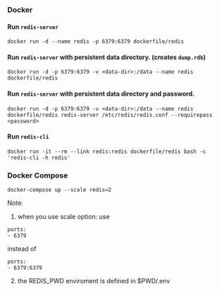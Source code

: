 ### Docker 

#### Run `redis-server`

    docker run -d --name redis -p 6379:6379 dockerfile/redis

#### Run `redis-server` with persistent data directory. (creates `dump.rdb`)

    docker run -d -p 6379:6379 -v <data-dir>:/data --name redis dockerfile/redis

#### Run `redis-server` with persistent data directory and password.

    docker run -d -p 6379:6379 -v <data-dir>:/data --name redis dockerfile/redis redis-server /etc/redis/redis.conf --requirepass <password>

#### Run `redis-cli`

    docker run -it --rm --link redis:redis dockerfile/redis bash -c 'redis-cli -h redis'


### Docker Compose
    
    docker-compose up --scale redis=2

Note:
1. when you use scale option:
use
```
ports:
- 6379
```
instead of 
```
ports:
- 6379:6379
```

2. the REDIS_PWD enviroment is defined in $PWD/.env
